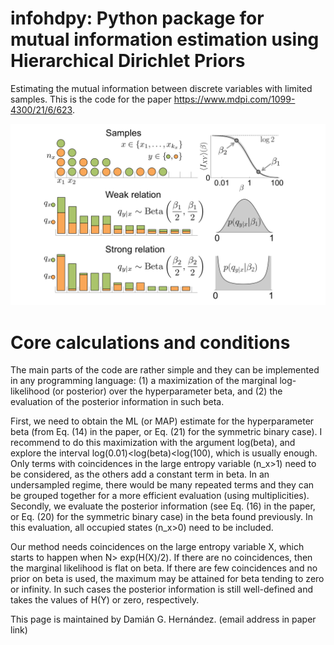 # infohdpy: Python package for mutual information estimation using Hierarchical Dirichlet Priors
Estimating the mutual information between discrete variables with limited samples. This is the code for the paper https://www.mdpi.com/1099-4300/21/6/623.


![](https://github.com/dghernandez/info-estimation/blob/master/scheme2.jpg)


# Core calculations and conditions
The main parts of the code are rather simple and they can be implemented in any programming language: (1) a maximization of the marginal log-likelihood (or posterior) over the hyperparameter beta, and (2) the evaluation of the posterior information in such beta. 

First, we need to obtain the ML (or MAP) estimate for the hyperparameter beta (from Eq. (14) in the paper, or Eq. (21) for the symmetric binary case). I recommend to do this maximization with the argument log(beta), and explore the interval log(0.01)<log(beta)<log(100), which is usually enough. Only terms with coincidences in the large entropy variable (n_x>1) need to be considered, as the others add a constant term in beta. In an undersampled regime, there would be many repeated terms and they can be grouped together for a more efficient evaluation (using multiplicities). Secondly, we evaluate the posterior information (see Eq. (16) in the paper, or Eq. (20) for the symmetric binary case) in the beta found previously. In this evaluation, all occupied states (n_x>0) need to be included.

Our method needs coincidences on the large entropy variable X, which starts to happen when N> exp(H(X)/2). If there are no coincidences, then the marginal likelihood is flat on beta. If there are few coincidences and no prior on beta is used, the maximum may be attained for beta tending to zero or infinity. In such cases the posterior information is still well-defined and takes the values of H(Y) or zero, respectively.

This page is maintained by Damián G. Hernández.
(email address in paper link)
